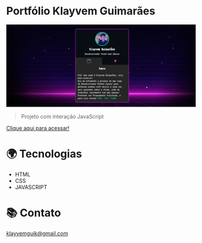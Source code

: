 # Portfólio Klayvem Guimarães
![preview](./Portfolio/src/github/port.png)

> Projeto com interação JavaScript

[Clique aqui para acessar!](https://klayvemguimaraes.github.io/Portfolio/Portfolio/index.html)


# 🌍 Tecnologias

- HTML
- CSS
- JAVASCRIPT

# 📚 Contato

klayvemguik@gmail.com
